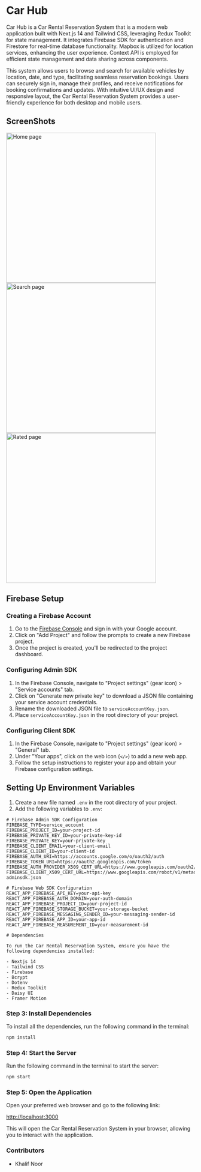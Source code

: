 
# Car Hub

Car Hub is a Car Rental Reservation System that is a modern web application built with Next.js 14 and Tailwind CSS, leveraging Redux Toolkit for state management. It integrates Firebase SDK for authentication and Firestore for real-time database functionality. Mapbox is utilized for location services, enhancing the user experience. Context API is employed for efficient state management and data sharing across components.

This system allows users to browse and search for available vehicles by location, date, and type, facilitating seamless reservation bookings. Users can securely sign in, manage their profiles, and receive notifications for booking confirmations and updates. With intuitive UI/UX design and responsive layout, the Car Rental Reservation System provides a user-friendly experience for both desktop and mobile users.

## ScreenShots
<img src="https://imgur.com/9k9GgQu" alt="Home page" width="400">
<img src="https://imgur.com/biXQ6xo" alt="Search page" width="400">
<img src="https://imgur.com/a/vjqxbAU" alt="Rated page" width="400">

## Firebase Setup

### Creating a Firebase Account

1. Go to the [Firebase Console](https://console.firebase.google.com/) and sign in with your Google account.
2. Click on "Add Project" and follow the prompts to create a new Firebase project.
3. Once the project is created, you'll be redirected to the project dashboard.

### Configuring Admin SDK

1. In the Firebase Console, navigate to "Project settings" (gear icon) > "Service accounts" tab.
2. Click on "Generate new private key" to download a JSON file containing your service account credentials.
3. Rename the downloaded JSON file to `serviceAccountKey.json`.
4. Place `serviceAccountKey.json` in the root directory of your project.

### Configuring Client SDK

1. In the Firebase Console, navigate to "Project settings" (gear icon) > "General" tab.
2. Under "Your apps", click on the web icon (`</>`) to add a new web app.
3. Follow the setup instructions to register your app and obtain your Firebase configuration settings.

## Setting Up Environment Variables

1. Create a new file named `.env` in the root directory of your project.
2. Add the following variables to `.env`:

```plaintext
# Firebase Admin SDK Configuration
FIREBASE_TYPE=service_account
FIREBASE_PROJECT_ID=your-project-id
FIREBASE_PRIVATE_KEY_ID=your-private-key-id
FIREBASE_PRIVATE_KEY=your-private-key
FIREBASE_CLIENT_EMAIL=your-client-email
FIREBASE_CLIENT_ID=your-client-id
FIREBASE_AUTH_URI=https://accounts.google.com/o/oauth2/auth
FIREBASE_TOKEN_URI=https://oauth2.googleapis.com/token
FIREBASE_AUTH_PROVIDER_X509_CERT_URL=https://www.googleapis.com/oauth2/v1/certs
FIREBASE_CLIENT_X509_CERT_URL=https://www.googleapis.com/robot/v1/metadata/x509/firebase-adminsdk.json

# Firebase Web SDK Configuration
REACT_APP_FIREBASE_API_KEY=your-api-key
REACT_APP_FIREBASE_AUTH_DOMAIN=your-auth-domain
REACT_APP_FIREBASE_PROJECT_ID=your-project-id
REACT_APP_FIREBASE_STORAGE_BUCKET=your-storage-bucket
REACT_APP_FIREBASE_MESSAGING_SENDER_ID=your-messaging-sender-id
REACT_APP_FIREBASE_APP_ID=your-app-id
REACT_APP_FIREBASE_MEASUREMENT_ID=your-measurement-id

# Dependencies

To run the Car Rental Reservation System, ensure you have the following dependencies installed:

- Nextjs 14
- Tailwind CSS
- Firebase
- Bcrypt
- Dotenv
- Redux Toolkit
- Daisy UI
- Framer Motion
```

### Step 3: Install Dependencies

To install all the dependencies, run the following command in the terminal:

```bash
npm install
```
### Step 4: Start the Server

Run the following command in the terminal to start the server:

```bash
npm start
```
### Step 5: Open the Application

Open your preferred web browser and go to the following link:

[http://localhost:3000](http://localhost:3000)

This will open the Car Rental Reservation System in your browser, allowing you to interact with the application.

### Contributors

- Khalif Noor
